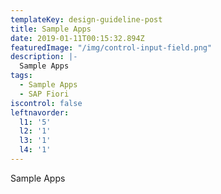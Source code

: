 ```yaml
---
templateKey: design-guideline-post
title: Sample Apps
date: 2019-01-11T00:15:32.894Z
featuredImage: "/img/control-input-field.png"
description: |-
  Sample Apps
tags:
  - Sample Apps
  - SAP Fiori
iscontrol: false  
leftnavorder:
  l1: '5'
  l2: '1'
  l3: '1'
  l4: '1'
---
```





Sample Apps
